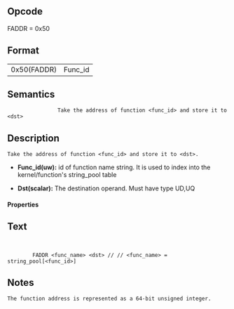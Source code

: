 <!---======================= begin_copyright_notice ============================

Copyright (C) 2020-2021 Intel Corporation

SPDX-License-Identifier: MIT

============================= end_copyright_notice ==========================-->

 

## Opcode

  FADDR = 0x50

## Format

| | |
| --- | --- |
| 0x50(FADDR) | Func_id | Dst |


## Semantics




                    Take the address of function <func_id> and store it to <dst>

## Description


    Take the address of function <func_id> and store it to <dst>.

- **Func_id(uw):** id of function name string. It is used to index into the kernel/function's string_pool table

- **Dst(scalar):** The destination operand. Must have type UD,UQ

#### Properties


## Text
```
    

		FADDR <func_name> <dst>	// // <func_name> = string_pool[<func_id>]
```



## Notes



    The function address is represented as a 64-bit unsigned integer.
